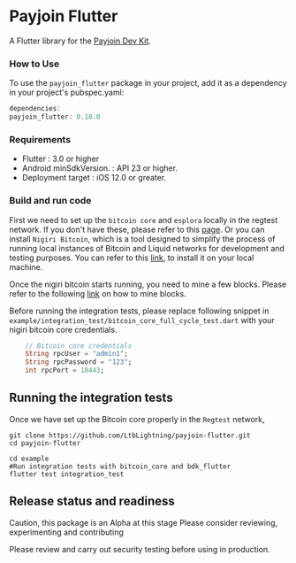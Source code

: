 # Payjoin Flutter

A Flutter library for the [Payjoin Dev Kit](https://payjoindevkit.org/).

### How to Use

To use the `payjoin_flutter` package in your project, add it as a dependency in your project's pubspec.yaml:

```dart
dependencies:
payjoin_flutter: 0.18.0
```
### Requirements

- Flutter : 3.0 or higher
- Android minSdkVersion. : API 23 or higher.
- Deployment target : iOS 12.0 or greater.

### Build and run code
First we need to set up the `bitcoin core` and `esplora` locally in the regtest network. If you don't
have these, please refer to this [page](https://learn.saylor.org/mod/page/view.php?id=36347). Or you can
install `Nigiri Bitcoin`, which is a tool designed to simplify the process of running local instances of Bitcoin and
Liquid networks for development and testing purposes. You can refer to
this [link](https://github.com/vulpemventures/nigiri), to install it on your local machine.

Once the nigiri bitcoin starts running, you need to mine a few blocks. Please refer to the following [link](https://developer.bitcoin.org/reference/rpc/generatetoaddress.html?highlight=generate)
on how to mine blocks.

Before running the integration tests, please replace following snippet in `example/integration_test/bitcoin_core_full_cycle_test.dart` with your
nigiri bitcoin core credentials.

```dart
    // Bitcoin core credentials
    String rpcUser = "admin1";
    String rpcPassword = "123";
    int rpcPort = 18443;
```

## Running the integration tests
Once we have set up the Bitcoin core properly in the `Regtest` network, 

```shell
git clone https://github.com/LtbLightning/payjoin-flutter.git
cd payjoin-flutter

cd example
#Run integration tests with bitcoin_core and bdk_flutter
flutter test integration_test
```
## Release status and readiness

Caution, this package is an Alpha at this stage Please consider reviewing, experimenting and contributing

Please review and carry out security testing before using in production.
